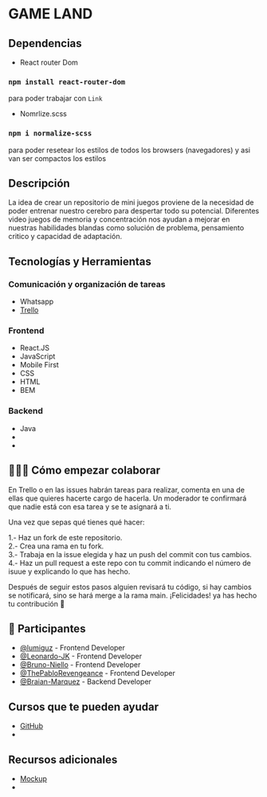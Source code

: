 # GAME LAND

## Dependencias

- React router Dom
### `npm install react-router-dom`
para poder trabajar con `Link`

- Nomrlize.scss
### `npm i normalize-scss`
para poder resetear los estilos de todos los browsers (navegadores) y asi van ser compactos los estilos 

## Descripción

La idea de crear un repositorio de mini juegos proviene de la necesidad de poder entrenar nuestro cerebro para despertar todo su potencial. Diferentes video juegos de memoria y concentración nos ayudan a mejorar en nuestras habilidades blandas como solución de problema, pensamiento critico y capacidad de adaptación.

## Tecnologías y Herramientas

### Comunicación y organización de tareas

- Whatsapp
- [Trello](https://trello.com/nocountryc6g49)

### Frontend

- React.JS
- JavaScript
- Mobile First
- CSS
- HTML
- BEM

### Backend

- Java
- 
-

## 👩🏻‍💻 Cómo empezar colaborar

En Trello o en las issues habrán tareas para realizar, comenta en una de ellas que quieres hacerte cargo de hacerla. Un moderador te confirmará que nadie está con esa tarea y se te asignará a ti.

Una vez que sepas qué tienes qué hacer:

1.- Haz un fork de este repositorio.  
2.- Crea una rama en tu fork.  
3.- Trabaja en la issue elegida y haz un push del commit con tus cambios.  
4.- Haz un pull request a este repo con tu commit indicando el número de isuue y explicando lo que has hecho.  

Después de seguir estos pasos alguien revisará tu código, si hay cambios se notificará, sino se hará merge a la rama main. ¡Felicidades! ya has hecho tu contribución 🚀

##  💪 Participantes

- [@lumiguz](https://github.com/lumiguz) - Frontend Developer
- [@Leonardo-JK](https://github.com/Leonardo-JK) - Frontend Developer
- [@Bruno-Niello](https://github.com/Bruno-Niello) - Frontend Developer
- [@ThePabloRevengeance](https://github.com/ThePabloRevengeance) - Frontend Developer
- [@Braian-Marquez](https://github.com/Braian-Marquez) - Backend Developer

## Cursos que te pueden ayudar

- [GitHub](https://www.youtube.com/watch?v=VdGzPZ31ts8)
-

## Recursos adicionales

- [Mockup](https://www.figma.com/file/v6zzqIqcwIRCqeOJ5pVB21/No-country-C6-G49-team-library?node-id=0%3A1)
-
